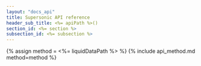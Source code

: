 ```yaml
---
layout: "docs_api"
title: Supersonic API reference
header_sub_title: <%= apiPath %>()
section_id: <%= section %>
subsection_id: <%= subsection %>
---
```


{% assign method = <%= liquidDataPath %> %}
{% include api_method.md method=method %}
